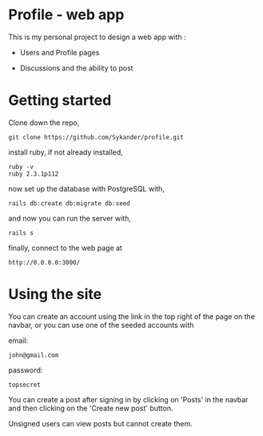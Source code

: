 # Profile - web app

This is my personal project to design a web app with :

* Users and Profile pages

* Discussions and the ability to post

# Getting started

Clone down the repo,

```
git clone https://github.com/Sykander/profile.git
```
install ruby, if not already installed,
```
ruby -v
ruby 2.3.1p112
```
now set up the database with PostgreSQL with,
```
rails db:create db:migrate db:seed
```
and now you can run the server with,
```
rails s
```
finally, connect to the web page at
```
http://0.0.0.0:3000/
```

# Using the site

You can create an account using the link in the top right of the page on the navbar, or you can use one of the seeded accounts with

email:
```
john@gmail.com
```
password:
```
topsecret
```

You can create a post after signing in by clicking on 'Posts' in the navbar and then clicking on the 'Create new post' button.

Unsigned users can view posts but cannot create them.
